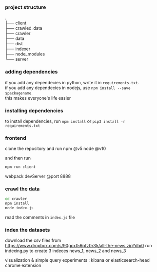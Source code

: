 ### project structure

.  
├── client  
├── crawled_data  
├── crawler  
├── data  
├── dist  
├── indexer  
├── node_modules  
└── server

### adding dependencies

if you add any dependecies in python, write it in `requirements.txt`.  
if you add any dependecies in nodejs, use `npm install --save $packagename`.  
this makes everyone's life easier

### installing dependencies

to install dependencies, run
`npm install`
or
`pip3 install -r requirements.txt`

### frontend

clone the repository and run
npm @v5
node @v10

and then run

```bash
npm run client
```

webpack devServer @port 8888

### crawl the data

```bash
cd crawler
npm install
node index.js
```

read the comments in `index.js` file




### index the datasets 

download the csv files from https://www.dropbox.com/s/90goxt56pfz0r35/all-the-news.zip?dl=0
run indexing.py to create 3 indeces news_1, news_2 and news_3 

visualization & simple query experiments : kibana or elasticsearch-head chrome extension

